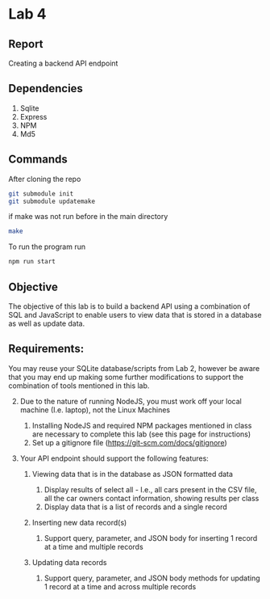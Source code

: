 # Lab 4

## Report

Creating a backend API endpoint

## Dependencies

1. Sqlite
2. Express
3. NPM
4. Md5

## Commands
After cloning the repo 
``` bash
git submodule init
git submodule updatemake
```
if make was not run before in the main directory

``` bash
make
```

To run the program run

``` bash
npm run start
```


## Objective

The objective of this lab is to build a backend API using a combination of SQL and JavaScript to enable users to view data that is stored in a database as well as update data.

## Requirements:

You may reuse your SQLite database/scripts from Lab 2, however be aware that you may end up making some further modifications to support the combination of tools mentioned in this lab.

2. Due to the nature of running NodeJS, you must work off your local machine (I.e. laptop), not the Linux Machines
    1. Installing NodeJS and required NPM packages mentioned in class are necessary to complete this lab (see this page for instructions) 
    2. Set up a gitignore file (https://git-scm.com/docs/gitignore)

4. Your API endpoint should support the following features:
    1. Viewing data that is in the database as JSON formatted data
        1. Display results of select all - I.e., all cars present in the CSV file, all the car owners contact information, showing results per class
        2. Display data that is a list of records and a single record

    2. Inserting new data record(s)
        1. Support query, parameter, and JSON body for inserting 1 record at a time and multiple records
    3. Updating data records
        1. Support query, parameter, and JSON body methods for updating 1 record at a time and across multiple records

